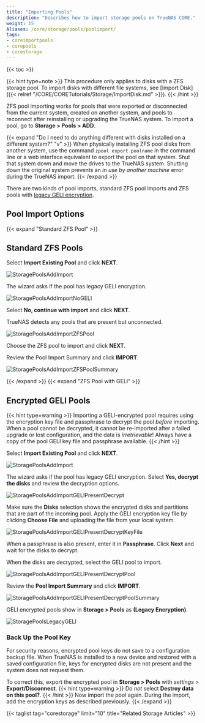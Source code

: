 ```yaml
---
title: "Importing Pools"
description: "Describes how to import storage pools on TrueNAS CORE."
weight: 15
Aliases: /core/storage/pools/poolimport/
tags:
- coreimportpools
- corepools
- corestorage
---
```


{{< toc >}}

{{< hint type=note >}}
This procedure only applies to disks with a ZFS storage pool.
To import disks with different file systems, see [Import Disk]({{< relref "/CORE/CORETutorials/Storage/ImportDisk.md" >}}).
{{< /hint >}}

ZFS pool importing works for pools that were exported or disconnected from the current system, created on another system, and pools to reconnect after reinstalling or upgrading the TrueNAS system.
To import a pool, go to **Storage > Pools > ADD**.

{{< expand "Do I need to do anything different with disks installed on a different system?" "v" >}}
When physically installing ZFS pool disks from another system, use the command `zpool export poolname` in the command line or a web interface equivalent to export the pool on that system.
Shut that system down and move the drives to the TrueNAS system.
Shutting down the original system prevents an *in use by another machine* error during the TrueNAS import.
{{< /expand >}}

There are two kinds of pool imports, standard ZFS pool imports and ZFS pools with [legacy GELI encryption](https://docs.freebsd.org/en_US.ISO8859-1/books/handbook/disks-encrypting.html).

## Pool Import Options
{{< expand "Standard ZFS Pool" >}}
## Standard ZFS Pools

Select **Import Existing Pool** and click **NEXT**.

![StoragePoolsAddImport](/images/CORE/12.0/StoragePoolsAddImport.png "Import Pool Selection")

The wizard asks if the pool has legacy GELI encryption.

![StoragePoolsAddImportNoGELI](/images/CORE/12.0/StoragePoolsAddImportNoGELI.png "No GELI on the pool")

Select **No, continue with import** and click **NEXT**.

TrueNAS detects any pools that are present but unconnected.

![StoragePoolsAddImportZFSPool](/images/CORE/12.0/StoragePoolsAddImportZFSPool.png "Selecting a pool to import")

Choose the ZFS pool to import and click **NEXT**.

Review the Pool Import Summary and click **IMPORT**.

![StoragePoolsAddImportZFSPoolSummary](/images/CORE/12.0/StoragePoolsAddImportZFSPoolSummary.png "Pool Import Summary")

{{< /expand >}}
{{< expand "ZFS Pool with GELI" >}}
## Encrypted GELI Pools

{{< hint type=warning >}}
Importing a GELI-encrypted pool requires using the encryption key file and passphrase to decrypt the pool *before* importing.
When a pool cannot be decrypted, it cannot be re-imported after a failed upgrade or lost configuration, and the data is *irretrievable*!
Always have a copy of the pool GELI key file and passphrase available.
{{< /hint >}}

Select **Import Existing Pool** and click **NEXT**.

![StoragePoolsAddImport](/images/CORE/12.0/StoragePoolsAddImport.png "Import Pool Selection")

The wizard asks if the pool has legacy GELI encryption.
Select **Yes, decrypt the disks** and review the decryption options.

![StoragePoolsAddImportGELIPresentDecrypt](/images/CORE/12.0/StoragePoolsAddImportGELIPresentDecrypt.png "GELI decryption options")

Make sure the **Disks** selection shows the encrypted disks and partitions that are part of the incoming pool.
Apply the GELI encryption key file by clicking **Choose File** and uploading the file from your local system.

![StoragePoolsAddImportGELIPresentDecryptKeyFile](/images/CORE/12.0/StoragePoolsAddImportGELIPresentDecryptKeyFile.png "GELI encryption key file upload")

When a passphrase is also present, enter it in **Passphrase**.
Click **Next** and wait for the disks to decrypt.

When the disks are decrypted, select the GELI pool to import.

![StoragePoolsAddImportGELIPresentDecryptPool](/images/CORE/12.0/StoragePoolsAddImportGELIPresentDecryptPool.png "Select the GELI pool to import")

Review the **Pool Import Summary** and click **IMPORT**.

![StoragePoolsAddImportGELIPresentDecryptPoolSummary](/images/CORE/12.0/StoragePoolsAddImportGELIPresentDecryptPoolSummary.png "Import Summary for GELI pool")

GELI encrypted pools show in **Storage > Pools** as **(Legacy Encryption)**.

![StoragePoolsLegacyGELI](/images/CORE/12.0/StoragePoolsLegacyGELI.png "Pool with GELI encryption")

### Back Up the Pool Key

For security reasons, encrypted pool keys do not save to a configuration backup file.
When TrueNAS is installed to a new device and restored with a saved configuration file, keys for encrypted disks are not present and the system does not request them.

To correct this, export the encrypted pool in **Storage > Pools** with <i class="material-icons" aria-hidden="true" title="Settings">settings</i> > **Export/Disconnect**.
{{< hint type=warning >}}
Do *not* select **Destroy data on this pool?**.
{{< /hint >}}
Now import the pool again.
During the import, add the encryption keys as described previously.
{{< /expand >}}

{{< taglist tag="corestorage" limit="10" title="Related Storage Articles" >}}
